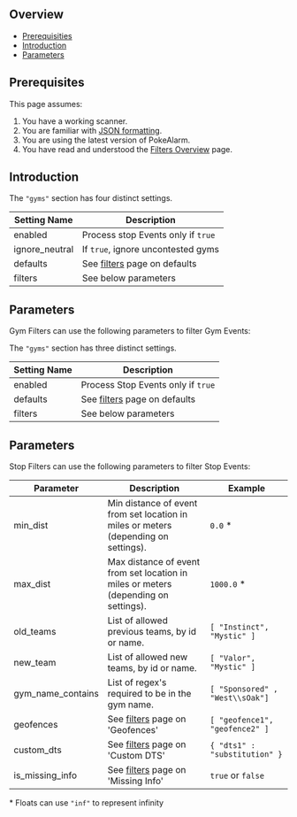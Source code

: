 ## Overview

* [Prerequisities](#prerequisites)
* [Introduction](#introduction)
* [Parameters](#parameters)

## Prerequisites
This page assumes:

1. You have a working scanner.
2. You are familiar with
[JSON formatting](https://www.w3schools.com/js/js_json_intro.asp).
3. You are using the latest version of PokeAlarm.
4. You have read and understood the [Filters Overview](filters_overview)
page.

## Introduction

The `"gyms"` section has four distinct settings.

| Setting Name         | Description                                   |
| -------------------- |---------------------------------------------- |
| enabled              | Process stop Events only if `true`            |
| ignore_neutral       | If `true`, ignore uncontested gyms            |
| defaults             | See [filters](fitlers#defaults) page on defaults|
| filters              | See below parameters                           |

## Parameters

Gym Filters can use the following parameters to filter Gym Events:

The `"gyms"` section has three distinct settings.

| Setting Name         | Description                                   |
| -------------------- |---------------------------------------------- |
| enabled              | Process Stop Events only if `true`         |
| defaults             | See [filters](fitlers#defaults) page on defaults|
| filters              | See below parameters                           |

## Parameters

Stop Filters can use the following parameters to filter Stop Events:

| Parameter   | Description                                  | Example |
| ----------- |--------------------------------------------- |---------|
| min_dist    | Min distance of event from set location in miles or meters (depending on settings). | `0.0` *|
| max_dist    | Max distance of event from set location in miles or meters (depending on settings). | `1000.0` *|
| old_teams   | List of allowed previous teams, by id or name. | `[ "Instinct", "Mystic" ]` |
| new_team    | List of allowed new teams, by id or name.    | `[ "Valor", "Mystic" ]` |
| gym_name_contains | List of regex's required to be in the gym name.  | `[ "Sponsored" , "West\\sOak"]` |
| geofences   | See [filters](fitlers#defaults) page on 'Geofences'    | `[ "geofence1", "geofence2" ]` |
| custom_dts  | See [filters](fitlers#defaults) page on 'Custom DTS'   | `{ "dts1" : "substitution" }` |
| is_missing_info | See [filters](fitlers#defaults) page on 'Missing Info' | `true` or `false` |

\* Floats can use `"inf"` to represent infinity
